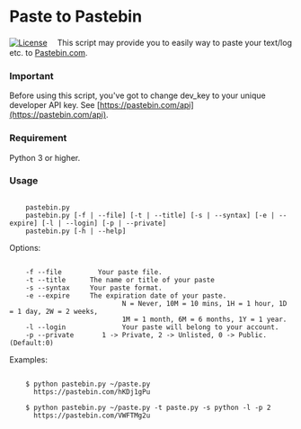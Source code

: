 # Paste to Pastebin
[![License](https://img.shields.io/badge/License-Apache%202.0-blue.svg)](LICENSE)　
This script may provide you to easily way to paste your text/log etc. to [Pastebin.com](https://pastebin.com).

### Important
Before using this script, you've got to change dev_key to your unique developer API key.
See [https://pastebin.com/api](https://pastebin.com/api).

### Requirement
Python 3 or higher.

### Usage
<pre><code>
    pastebin.py <file>
    pastebin.py [-f | --file] [-t | --title] [-s | --syntax] [-e | --expire] [-l | --login] [-p | --private]
    pastebin.py [-h | --help]
</code></pre>
Options:
<pre><code>
    -f --file <file>        Your paste file.
    -t --title <string>     The name or title of your paste
    -s --syntax <string>    Your paste format.
    -e --expire <string>    The expiration date of your paste.
                            N = Never, 10M = 10 mins, 1H = 1 hour, 1D = 1 day, 2W = 2 weeks,
                            1M = 1 month, 6M = 6 months, 1Y = 1 year.
    -l --login              Your paste will belong to your account.
    -p --private <int>      1 -> Private, 2 -> Unlisted, 0 -> Public. (Default:0)
</code></pre>
Examples:
<pre><code>
    $ python pastebin.py ~/paste.py
      https://pastebin.com/hKDj1gPu
      
    $ python pastebin.py ~/paste.py -t paste.py -s python -l -p 2
      https://pastebin.com/VWFTMg2u
</code></pre>
